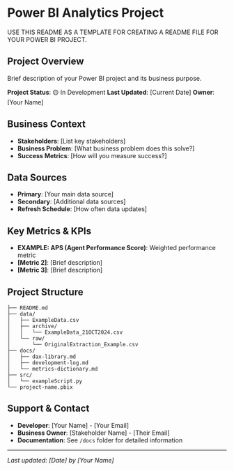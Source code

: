 # Power BI Analytics Project

USE THIS README AS A TEMPLATE FOR CREATING A README FILE FOR YOUR POWER BI PROJECT.

## Project Overview
Brief description of your Power BI project and its business purpose.

**Project Status**: 🟡 In Development
**Last Updated**: [Current Date]
**Owner**: [Your Name]

## Business Context
- **Stakeholders**: [List key stakeholders]
- **Business Problem**: [What business problem does this solve?]
- **Success Metrics**: [How will you measure success?]

## Data Sources
- **Primary**: [Your main data source]
- **Secondary**: [Additional data sources]
- **Refresh Schedule**: [How often data updates]

## Key Metrics & KPIs
- **EXAMPLE: APS (Agent Performance Score)**: Weighted performance metric
- **[Metric 2]**: [Brief description]
- **[Metric 3]**: [Brief description]

## Project Structure
```
├── README.md
├── data/
│   ├── ExampleData.csv
│   ├── archive/
│   │   └── ExampleData_21OCT2024.csv
│   └── raw/
│       └── OriginalExtraction_Example.csv
├── docs/
│   ├── dax-library.md
│   ├── development-log.md
│   └── metrics-dictionary.md
├── src/
│   └── exampleScript.py
└── project-name.pbix
```

## Support & Contact
- **Developer**: [Your Name] - [Your Email]
- **Business Owner**: [Stakeholder Name] - [Their Email]
- **Documentation**: See `/docs` folder for detailed information

---
*Last updated: [Date] by [Your Name]*